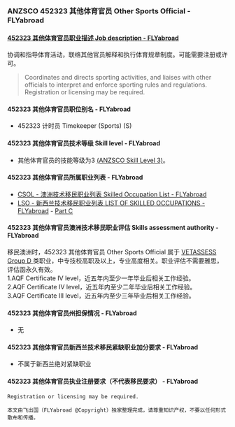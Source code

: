 ### ANZSCO 452323 其他体育官员 Other Sports Official - FLYabroad ###

#### [452323 其他体育官员职业描述 Job description - FLYabroad](http://www.flyabroadvisa.com/anzsco/4523.html#452323)

协调和指导体育活动，联络其他官员解释和执行体育规章制度。可能需要注册或许可。

> Coordinates and directs sporting activities, and liaises with other officials to interpret and enforce sporting rules and regulations. Registration or licensing may be required.

#### 452323 其他体育官员职位别名 - FLYabroad
 
- 452323	 计时员 Timekeeper (Sports) (S)

#### 452323 其他体育官员技术等级 Skill level - FLYabroad

- 其他体育官员的技能等级为3 [(ANZSCO Skill Level 3)](http://www.flyabroadvisa.com/anzsco/)。

#### 452323 其他体育官员所属职业列表 - FLYabroad

- [CSOL - 澳洲技术移民职业列表 Skilled Occupation List - FLYabroad](http://www.flyabroadvisa.com/sol/)
- [LSO - 新西兰技术移民职业列表 LIST OF SKILLED OCCUPATIONS - FLYabroad](http://nz.flyabroadvisa.com/lso/) - [Part C](partc)

#### 452323 其他体育官员澳洲技术移民职业评估 Skills assessment authority - FLYabroad

移民澳洲时，452323 其他体育官员 Other Sports Official 属于 [VETASSESS Group D ](http://www.flyabroadvisa.com/ass/vetassess.html)类职业，中专技校高职及以上，专业高度相关。职业评估不需要雅思，评估函永久有效。  
1.AQF Certificate IV level，近五年内至少一年毕业后相关工作经验。   
2.AQF Certificate IV level，近五年内至少二年毕业后相关工作经验。   
3.AQF Certificate III level，近五年内至少三年毕业后相关工作经验。

#### 452323 其他体育官员州担保情况 - FLYabroad

- 无

#### 452323 其他体育官员新西兰技术移民紧缺职业加分要求 - FLYabroad

- 不属于新西兰绝对紧缺职业

#### 452323 其他体育官员执业注册要求（不代表移民要求） - FLYabroad

    Registration or licensing may be required.

`本文由飞出国（FLYabroad @Copyright）独家整理完成，请尊重知识产权，不要以任何形式散布和传播。`